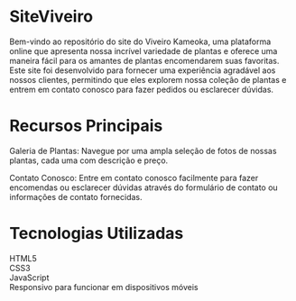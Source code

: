 # SiteViveiro
Bem-vindo ao repositório do site do Viveiro Kameoka, uma plataforma online que apresenta nossa incrível variedade de plantas e oferece uma maneira fácil para os amantes de plantas encomendarem suas favoritas. Este site foi desenvolvido para fornecer uma experiência agradável aos nossos clientes, permitindo que eles explorem nossa coleção de plantas e entrem em contato conosco para fazer pedidos ou esclarecer dúvidas.

# Recursos Principais
Galeria de Plantas: Navegue por uma ampla seleção de fotos de nossas plantas, cada uma com descrição e preço.

Contato Conosco: Entre em contato conosco facilmente para fazer encomendas ou esclarecer dúvidas através do formulário de contato ou informações de contato fornecidas.

# Tecnologias Utilizadas
HTML5</br>
CSS3</br>
JavaScript</br>
Responsivo para funcionar em dispositivos móveis</br>
